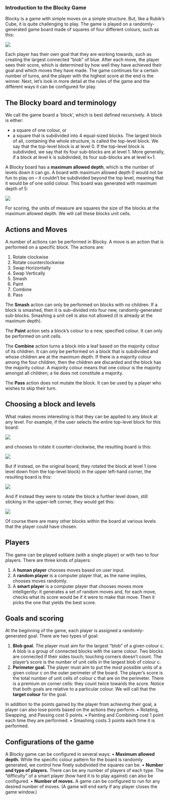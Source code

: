 ### Introduction to the Blocky Game

Blocky is a game with simple moves on a simple structure. But, like a Rubik’s Cube, it is quite challenging to play. The game is played on a randomly-generated game board made of squares of four different colours, such as this:
 
![](img1.png)
 
Each player has their own goal that they are working towards, such as creating the largest connected “blob” of blue. After each move, the player sees their score, which is determined by how well they have achieved their goal and which moves they have made. The game continues for a certain number of turns, and the player with the highest score at the end is the winner. Next, let’s look in more detail at the rules of the game and the different ways it can be configured for play.

## The Blocky board and terminology

We call the game board a ‘block’, which is best defined recursively. A block is either:
- a square of one colour, or
- a square that is subdivided into 4 equal-sized blocks.
The largest block of all, containing the whole structure, is called the top-level block. We say that the top-level block is at level 0. If the top-level block is subdivided, we say that its four sub-blocks are at level 1. More generally, if a block at level k is subdivided, its four sub-blocks are at level k+1.

A Blocky board has a **maximum allowed depth**, which is the number of levels down it can go. A board with maximum allowed depth 0 would not be fun to play on – it couldn’t be subdivided beyond the top level, meaning that it would be of one solid colour. This board was generated with maximum depth of 5:
 
![](img2.png)

For scoring, the units of measure are squares the size of the blocks at the maximum allowed depth. We will call these blocks unit cells.
 
## Actions and Moves

A number of actions can be performed in Blocky. A move is an action that is performed on a specific block. The actions are:
1.	Rotate clockwise
2.	Rotate counterclockwise
3.	Swap Horizontally
4.	Swap Vertically
5.	Smash
6.	Paint
7.	Combine
8.	Pass

The **Smash** action can only be performed on blocks with no children. If a block is smashed, then it is sub-divided into four new, randomly-generated sub-blocks. Smashing a unit cell is also not allowed (it is already at the maximum depth).

The **Paint** action sets a block’s colour to a new, specified colour. It can only be performed on unit cells.

The **Combine** action turns a block into a leaf based on the majority colour of its children. It can only be performed on a block that is subdivided and whose children are at the maximum depth. If there is a majority colour among the four children, then the children are discarded and the block has the majority colour. A majority colour means that one colour is the majority amongst all children; a tie does not constitute a majority.

The **Pass** action does not mutate the block. It can be used by a player who wishes to skip their turn.

## Choosing a block and levels

What makes moves interesting is that they can be applied to any block at any level. For example, if the user selects the entire top-level block for this board:

![](img3.png) 

and chooses to rotate it counter-clockwise, the resulting board is this:

![](img4.png) 

But if instead, on the original board, they rotated the block at level 1 (one level down from the top-level block) in the upper left-hand corner, the resulting board is this:
 
![](img5.png) 

And if instead they were to rotate the block a further level down, still sticking in the upper-left corner, they would get this:

![](img6.png)

Of course there are many other blocks within the board at various levels that the player could have chosen.

## Players

The game can be played solitaire (with a single player) or with two to four players. There are three kinds of players:
1.	A **human player** chooses moves based on user input.
2.	A **random player** is a computer player that, as the name implies, chooses moves randomly.
3.	A **smart player** is a computer player that chooses moves more intelligently: It generates a set of random moves and, for each move, checks what its score would be if it were to make that move. Then it picks the one that yields the best score.

## Goals and scoring

At the beginning of the game, each player is assigned a randomly-generated goal. There are two types of goal:
1.	**Blob goal.**
The player must aim for the largest “blob” of a given colour c. A blob is a group of connected blocks with the same colour. Two blocks are connected if their sides touch; touching corners doesn’t count. The player’s score is the number of unit cells in the largest blob of colour c.
2.	**Perimeter goal.**
The player must aim to put the most possible units of a given colour c on the outer perimeter of the board. The player’s score is the total number of unit cells of colour c that are on the perimeter. There is a premium on corner cells: they count twice towards the score.
Notice that both goals are relative to a particular colour. We will call that the **target colour** for the goal.

In addition to the points gained by the player from achieving their goal, a player can also lose points based on the actions they perform.
•	Rotating, Swapping, and Passing cost 0 points.
•	Painting and Combining cost 1 point each time they are performed.
•	Smashing costs 3 points each time it is performed.

## Configurations of the game

A Blocky game can be configured in several ways:
•	**Maximum allowed depth.**
While the specific colour pattern for the board is randomly generated, we control how finely subdivided the squares can be.
•	**Number and type of players.**
There can be any number of players of each type. The “difficulty” of a smart player (how hard it is to play against) can also be configured.
•	**Number of moves.**
A game can be configured to run for any desired number of moves. (A game will end early if any player closes the game window.)
